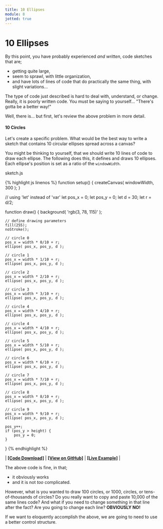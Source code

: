 ```yaml
---
title: 10 Ellipses
module: 8
jotted: true
---
```


# 10 Ellipses

By this point, you have probably experienced _and written_, code sketches that are;

- getting quite large,
- seem to sprawl, with little organization,
- and have lots of lines of code that do practically the same thing, with slight variations...

The type of code just described is hard to deal with, understand, or change. Really, it is poorly written code. You must be saying to yourself... "There's gotta be a better way!"

Well, there is... but first, let's review the above problem in more detail.

#### 10 Circles

Let's create a specific problem. What would be the best way to write a sketch that contains 10 circular ellipses spread across a canvas?

You might be thinking to yourself, that we should write 10 lines of code to draw each ellipse. The following does this, it defines and draws 10 ellipses. Each ellipse's position is set as a ratio of the `windowWidth`.

<div id="code-heading">sketch.js</div>


{% highlight js linenos %}
function setup() {
    createCanvas( windowWidth, 300 );
}


// using 'let' instead of 'var'
let pos_x = 0;
let pos_y = 0;
let d = 30;
let r = d/2;

function draw() {
    background( 'rgb(3, 78, 115)' );

    // define drawing parameters
    fill(255);
    noStroke();

    // circle 0
    pos_x = width * 0/10 + r;
    ellipse( pos_x, pos_y, d );

    // circle 1
    pos_x = width * 1/10 + r;
    ellipse( pos_x, pos_y, d );

    // circle 2
    pos_x = width * 2/10 + r;
    ellipse( pos_x, pos_y, d );

    // circle 3
    pos_x = width * 3/10 + r;
    ellipse( pos_x, pos_y, d );

    // circle 4
    pos_x = width * 4/10 + r;
    ellipse( pos_x, pos_y, d );

    // circle 4
    pos_x = width * 4/10 + r;
    ellipse( pos_x, pos_y, d );

    // circle 5
    pos_x = width * 5/10 + r;
    ellipse( pos_x, pos_y, d );

    // circle 6
    pos_x = width * 6/10 + r;
    ellipse( pos_x, pos_y, d );

    // circle 7
    pos_x = width * 7/10 + r;
    ellipse( pos_x, pos_y, d );

    // circle 8
    pos_x = width * 8/10 + r;
    ellipse( pos_x, pos_y, d );

    // circle 9
    pos_x = width * 9/10 + r;
    ellipse( pos_x, pos_y, d );

    pos_y++;
    if (pos_y > height) {
        pos_y = 0;
    }
}
{% endhighlight %}

<div class="displayed_jotted_example">
    <div id="jotted-demo-1" class=""></div>
</div>
<script>
    new Jotted(document.querySelector("#jotted-demo-1"), {
    files: [
        {
            type: "js",
            url:"https://raw.githubusercontent.com/Montana-Media-Arts/120_CreativeCoding_Fall2017/master/lecture_code/08/01_for_wrong_01/sketch.js"
        },
        {
            type: "html",
            url:"../../../p5_resources/index.html"
    }],
    // plugins: [ "codemirror", "console" ]
    plugins: [ "codemirror" ]
});
</script>

| [**[Code Download]**](https://github.com/Montana-Media-Arts/120_CreativeCoding_Fall2017/raw/master/lecture_code/08/01_for_wrong_01/01_for_wrong_01.zip) | [**[View on GitHub]**](https://github.com/Montana-Media-Arts/120_CreativeCoding_Fall2017/raw/master/lecture_code/08/01_for_wrong_01/) | [**[Live Example]**](https://montana-media-arts.github.io/120_CreativeCoding_Fall2017/lecture_code/08/01_for_wrong_01/) |


The above code is fine, in that;

- it obviously works
- and it is not _too_ complicated.

However, what is you wanted to draw 100 circles, or 1000, circles, or tens-of-thousands of circles? Do you really want to copy and paste 10,000 of the same lines code? And what if you need to change something in that line after the fact? Are you going to change each line? **OBVIOUSLY NO!**

If we want to eloquently accomplish the above, we are going to need to use a better control structure.
